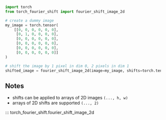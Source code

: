 ```python
import torch
from torch_fourier_shift import fourier_shift_image_2d

# create a dummy image
my_image = torch.tensor(
    [[0, 0, 0, 0, 0, 0],
     [0, 1, 0, 0, 0, 0],
     [0, 0, 0, 0, 0, 0],
     [0, 0, 0, 0, 0, 0],
     [0, 0, 0, 0, 0, 0],
     [0, 0, 0, 0, 0, 0]]
)

# shift the image by 1 pixel in dim 0, 2 pixels in dim 1
shifted_image = fourier_shift_image_2d(image=my_image, shifts=torch.tensor([1, 2]))
```

## Notes
- shifts can be applied to arrays of 2D images `(..., h, w)`
- arrays of 2D shifts are supported `(..., 2)`

::: torch_fourier_shift.fourier_shift_image_2d

